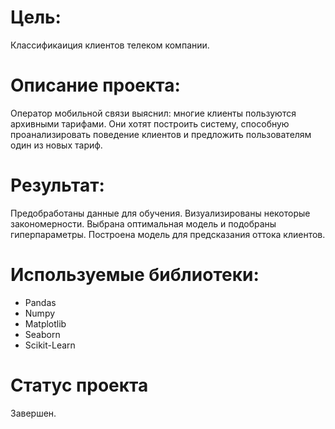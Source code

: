 # Цель:
Классификаиция клиентов телеком компании.
# Описание проекта:
Оператор мобильной связи выяснил: многие клиенты пользуются архивными тарифами. Они хотят построить систему, способную проанализировать поведение клиентов и предложить пользователям один из новых тариф.
# Результат:
Предобработаны данные для обучения.
Визуализированы некоторые закономерности.
Выбрана оптимальная модель и подобраны гиперпараметры.
Построена модель для предсказания оттока клиентов.
# Используемые библиотеки:
- Pandas
- Numpy
- Matplotlib
- Seaborn
- Scikit-Learn
# Статус проекта
Завершен.
